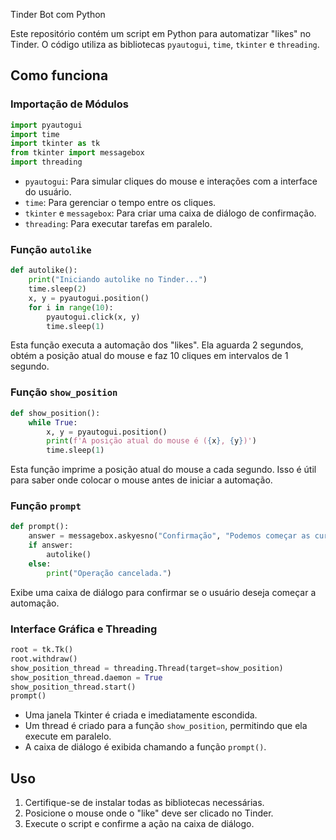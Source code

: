 Tinder Bot com Python

Este repositório contém um script em Python para automatizar "likes" no Tinder. O código utiliza as bibliotecas `pyautogui`, `time`, `tkinter` e `threading`.

## Como funciona

### Importação de Módulos
```python
import pyautogui
import time
import tkinter as tk
from tkinter import messagebox
import threading
```
- `pyautogui`: Para simular cliques do mouse e interações com a interface do usuário.
- `time`: Para gerenciar o tempo entre os cliques.
- `tkinter` e `messagebox`: Para criar uma caixa de diálogo de confirmação.
- `threading`: Para executar tarefas em paralelo.

### Função `autolike`
```python
def autolike():
    print("Iniciando autolike no Tinder...")
    time.sleep(2)
    x, y = pyautogui.position()
    for i in range(10):
        pyautogui.click(x, y)
        time.sleep(1)
```
Esta função executa a automação dos "likes". Ela aguarda 2 segundos, obtém a posição atual do mouse e faz 10 cliques em intervalos de 1 segundo.

### Função `show_position`
```python
def show_position():
    while True:
        x, y = pyautogui.position()
        print(f'A posição atual do mouse é ({x}, {y})')
        time.sleep(1)
```
Esta função imprime a posição atual do mouse a cada segundo. Isso é útil para saber onde colocar o mouse antes de iniciar a automação.

### Função `prompt`
```python
def prompt():
    answer = messagebox.askyesno("Confirmação", "Podemos começar as curtidas no Tinder?")
    if answer:
        autolike()
    else:
        print("Operação cancelada.")
```
Exibe uma caixa de diálogo para confirmar se o usuário deseja começar a automação.

### Interface Gráfica e Threading
```python
root = tk.Tk()
root.withdraw()
show_position_thread = threading.Thread(target=show_position)
show_position_thread.daemon = True
show_position_thread.start()
prompt()
```
- Uma janela Tkinter é criada e imediatamente escondida.
- Um thread é criado para a função `show_position`, permitindo que ela execute em paralelo.
- A caixa de diálogo é exibida chamando a função `prompt()`.

## Uso
1. Certifique-se de instalar todas as bibliotecas necessárias.
2. Posicione o mouse onde o "like" deve ser clicado no Tinder.
3. Execute o script e confirme a ação na caixa de diálogo.

